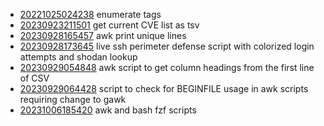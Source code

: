 - [20221025024238](/zet/20221025024238/README.md) enumerate tags
- [20230923211501](/zet/20230923211501/README.md) get current CVE list as tsv
- [20230928165457](/zet/20230928165457/README.md) awk print unique lines
- [20230928173645](/zet/20230928173645/README.md) live ssh perimeter defense script with colorized login attempts and shodan lookup
- [20230929054848](/zet/20230929054848/README.md) awk script to get column headings from the first line of CSV
- [20230929064428](/zet/20230929064428/README.md) script to check for BEGINFILE usage in awk scripts requiring change to gawk
- [20231006185420](/zet/20231006185420/README.md) awk and bash fzf scripts
